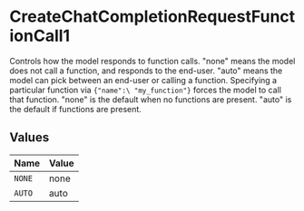# CreateChatCompletionRequestFunctionCall1

Controls how the model responds to function calls. "none" means the model does not call a function, and responds to the end-user. "auto" means the model can pick between an end-user or calling a function.  Specifying a particular function via `{"name":\ "my_function"}` forces the model to call that function. "none" is the default when no functions are present. "auto" is the default if functions are present.


## Values

| Name   | Value  |
| ------ | ------ |
| `NONE` | none   |
| `AUTO` | auto   |